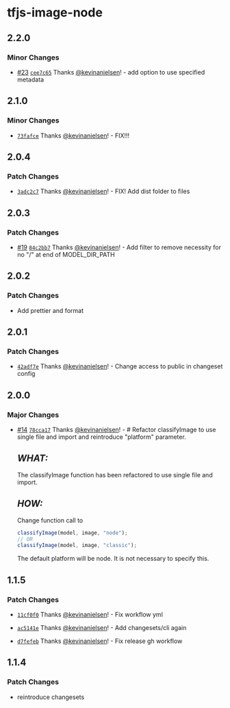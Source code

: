 # tfjs-image-node

## 2.2.0

### Minor Changes

- [#23](https://github.com/kevinanielsen/tfjs-image-node/pull/23) [`cee7c65`](https://github.com/kevinanielsen/tfjs-image-node/commit/cee7c658e502d68befaba8818e4346254e591301) Thanks [@kevinanielsen](https://github.com/kevinanielsen)! - add option to use specified metadata

## 2.1.0

### Minor Changes

- [`73fafce`](https://github.com/kevinanielsen/tfjs-image-node/commit/73fafcef5cd98a2fc67a952dd7057256381bc1a6) Thanks [@kevinanielsen](https://github.com/kevinanielsen)! - FIX!!!

## 2.0.4

### Patch Changes

- [`3adc2c7`](https://github.com/kevinanielsen/tfjs-image-node/commit/3adc2c7b789cf3464ceee5cb5aad3794ae62f0bc) Thanks [@kevinanielsen](https://github.com/kevinanielsen)! - FIX! Add dist folder to files

## 2.0.3

### Patch Changes

- [#19](https://github.com/kevinanielsen/tfjs-image-node/pull/19) [`84c2bb7`](https://github.com/kevinanielsen/tfjs-image-node/commit/84c2bb71cd35c3b8b72ef2bd53ed53f1b4f0b140) Thanks [@kevinanielsen](https://github.com/kevinanielsen)! - Add filter to remove necessity for no "/" at end of MODEL_DIR_PATH

## 2.0.2

### Patch Changes

- Add prettier and format

## 2.0.1

### Patch Changes

- [`42adf7e`](https://github.com/kevinanielsen/tfjs-image-node/commit/42adf7e90db05b6d4189c09be89e4a099c0e831b) Thanks [@kevinanielsen](https://github.com/kevinanielsen)! - Change access to public in changeset config

## 2.0.0

### Major Changes

- [#14](https://github.com/kevinanielsen/tfjs-image-node/pull/14) [`78cca17`](https://github.com/kevinanielsen/tfjs-image-node/commit/78cca177edab647d327afcd4de2cf8f3bb8010b2) Thanks [@kevinanielsen](https://github.com/kevinanielsen)! - # Refactor classifyImage to use single file and import and reintroduce "platform" parameter.

  ## _WHAT:_

  The classifyImage function has been refactored to use single file and import.

  ## _HOW:_

  Change function call to

  ```typescript
  classifyImage(model, image, "node");
  // OR
  classifyImage(model, image, "classic");
  ```

  The default platform will be node. It is not necessary to specify this.

## 1.1.5

### Patch Changes

- [`11cf0f0`](https://github.com/kevinanielsen/tfjs-image-node/commit/11cf0f02e1451494dee54b2239e79d9c8d5aebe1) Thanks [@kevinanielsen](https://github.com/kevinanielsen)! - Fix workflow yml

- [`ac5141e`](https://github.com/kevinanielsen/tfjs-image-node/commit/ac5141e9440e8e99bb7267922ab76d124d14039b) Thanks [@kevinanielsen](https://github.com/kevinanielsen)! - Add changesets/cli again

- [`d7fefeb`](https://github.com/kevinanielsen/tfjs-image-node/commit/d7fefebf1fdcb742b8ea092531250a2492643746) Thanks [@kevinanielsen](https://github.com/kevinanielsen)! - Fix release gh workflow

## 1.1.4

### Patch Changes

- reintroduce changesets
